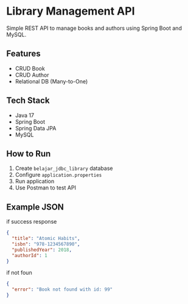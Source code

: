 # Library Management API

Simple REST API to manage books and authors using Spring Boot and MySQL.

## Features
- CRUD Book
- CRUD Author
- Relational DB (Many-to-One)

## Tech Stack
- Java 17
- Spring Boot
- Spring Data JPA
- MySQL

## How to Run
1. Create `belajar_jdbc_library` database
2. Configure `application.properties`
3. Run application
4. Use Postman to test API

## Example JSON
if success response
```json
{
  "title": "Atomic Habits",
  "isbn": "978-1234567890",
  "publishedYear": 2018,
  "authorId": 1
}
```
if not foun
```json
{
  "error": "Book not found with id: 99"
}
